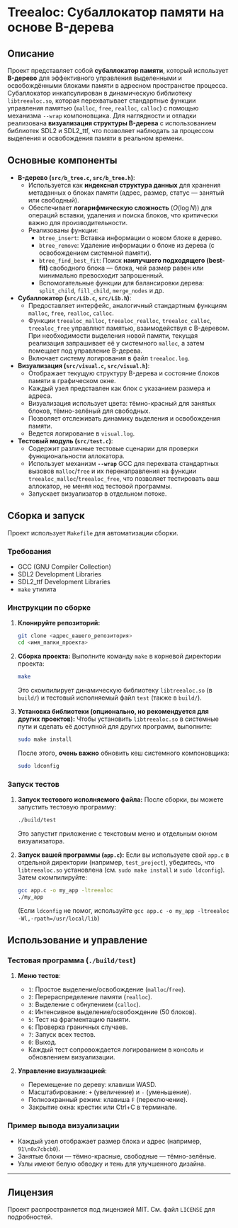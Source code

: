 # Treealoc: Субаллокатор памяти на основе B-дерева

## Описание

Проект представляет собой **субаллокатор памяти**, который использует **B-дерево** для эффективного управления выделенными и освобождёнными блоками памяти в адресном пространстве процесса. Субаллокатор инкапсулирован в динамическую библиотеку `libtreealoc.so`, которая перехватывает стандартные функции управления памятью (`malloc`, `free`, `realloc`, `calloc`) с помощью механизма `--wrap` компоновщика. Для наглядности и отладки реализована **визуализация структуры B-дерева** с использованием библиотек SDL2 и SDL2_ttf, что позволяет наблюдать за процессом выделения и освобождения памяти в реальном времени.

## Основные компоненты

-   **B-дерево (`src/b_tree.c`, `src/b_tree.h`)**:
    -   Используется как **индексная структура данных** для хранения метаданных о блоках памяти (адрес, размер, статус — занятый или свободный).
    -   Обеспечивает **логарифмическую сложность** ($O(\log N)$) для операций вставки, удаления и поиска блоков, что критически важно для производительности.
    -   Реализованы функции:
        -   `btree_insert`: Вставка информации о новом блоке в дерево.
        -   `btree_remove`: Удаление информации о блоке из дерева (с освобождением системной памяти).
        -   `btree_find_best_fit`: Поиск **наилучшего подходящего (best-fit)** свободного блока — блока, чей размер равен или минимально превосходит запрошенный.
        -   Вспомогательные функции для балансировки дерева: `split_child`, `fill_child`, `merge_nodes` и др.
-   **Субаллокатор (`src/Lib.c`, `src/Lib.h`)**:
    -   Предоставляет интерфейс, аналогичный стандартным функциям `malloc`, `free`, `realloc`, `calloc`.
    -   Функции `treealoc_malloc`, `treealoc_realloc`, `treealoc_calloc`, `treealoc_free` управляют памятью, взаимодействуя с B-деревом. При необходимости выделения новой памяти, текущая реализация запрашивает её у системного `malloc`, а затем помещает под управление B-дерева.
    -   Включает систему логирования в файл `treealoc.log`.
-   **Визуализация (`src/visual.c`, `src/visual.h`)**:
    -   Отображает текущую структуру B-дерева и состояние блоков памяти в графическом окне.
    -   Каждый узел представлен как блок с указанием размера и адреса.
    -   Визуализация использует цвета: тёмно-красный для занятых блоков, тёмно-зелёный для свободных.
    -   Позволяет отслеживать динамику выделения и освобождения памяти.
    -   Ведется логирование в `visual.log`.
-   **Тестовый модуль (`src/test.c`)**:
    -   Содержит различные тестовые сценарии для проверки функциональности аллокатора.
    -   Использует механизм **`--wrap`** GCC для перехвата стандартных вызовов `malloc`/`free` и их перенаправления на функции `treealoc_malloc`/`treealoc_free`, что позволяет тестировать ваш аллокатор, не меняя код тестовой программы.
    -   Запускает визуализатор в отдельном потоке.

## Сборка и запуск

Проект использует `Makefile` для автоматизации сборки.

### Требования

* GCC (GNU Compiler Collection)
* SDL2 Development Libraries
* SDL2_ttf Development Libraries
* `make` утилита

### Инструкции по сборке

1.  **Клонируйте репозиторий:**
    ```bash
    git clone <адрес_вашего_репозитория>
    cd <имя_папки_проекта>
    ```
2.  **Сборка проекта:**
    Выполните команду `make` в корневой директории проекта:
    ```bash
    make
    ```
    Это скомпилирует динамическую библиотеку `libtreealoc.so` (в `build/`) и тестовый исполняемый файл `test` (также в `build/`).

3.  **Установка библиотеки (опционально, но рекомендуется для других проектов):**
    Чтобы установить `libtreealoc.so` в системные пути и сделать её доступной для других программ, выполните:
    ```bash
    sudo make install
    ```
    После этого, **очень важно** обновить кеш системного компоновщика:
    ```bash
    sudo ldconfig
    ```

### Запуск тестов

1.  **Запуск тестового исполняемого файла:**
    После сборки, вы можете запустить тестовую программу:
    ```bash
    ./build/test
    ```
    Это запустит приложение с текстовым меню и отдельным окном визуализатора.

2.  **Запуск вашей программы (`app.c`):**
    Если вы используете свой `app.c` в отдельной директории (например, `test_project`), убедитесь, что `libtreealoc.so` установлена (см. `sudo make install` и `sudo ldconfig`). Затем скомпилируйте:
    ```bash
    gcc app.c -o my_app -ltreealoc
    ./my_app
    ```
    (Если `ldconfig` не помог, используйте `gcc app.c -o my_app -ltreealoc -Wl,-rpath=/usr/local/lib`)

## Использование и управление

### Тестовая программа (`./build/test`)

1.  **Меню тестов**:
    -   `1`: Простое выделение/освобождение (`malloc`/`free`).
    -   `2`: Перераспределение памяти (`realloc`).
    -   `3`: Выделение с обнулением (`calloc`).
    -   `4`: Интенсивное выделение/освобождение (50 блоков).
    -   `5`: Тест на фрагментацию памяти.
    -   `6`: Проверка граничных случаев.
    -   `7`: Запуск всех тестов.
    -   `0`: Выход.
    -   Каждый тест сопровождается логированием в консоль и обновлением визуализации.

2.  **Управление визуализацией**:
    -   Перемещение по дереву: клавиши WASD.
    -   Масштабирование: `+` (увеличение) и `-` (уменьшение).
    -   Полноэкранный режим: клавиша `F` (переключение).
    -   Закрытие окна: крестик или Ctrl+C в терминале.

### Пример вывода визуализации

* Каждый узел отображает размер блока и адрес (например, `91\n0x7cbcb0`).
* Занятые блоки — тёмно-красные, свободные — тёмно-зелёные.
* Узлы имеют белую обводку и тень для улучшенного дизайна.

---

## Лицензия

Проект распространяется под лицензией MIT. См. файл `LICENSE` для подробностей.